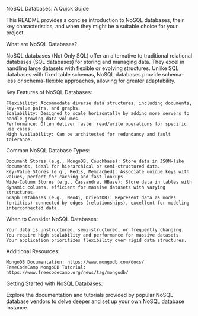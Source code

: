 NoSQL Databases: A Quick Guide

This README provides a concise introduction to NoSQL databases, their key characteristics, and when they might be a suitable choice for your project.

What are NoSQL Databases?

NoSQL databases (Not Only SQL) offer an alternative to traditional relational databases (SQL databases) for storing and managing data. They excel in handling large datasets with flexible or evolving structures. Unlike SQL databases with fixed table schemas, NoSQL databases provide schema-less or schema-flexible approaches, allowing for greater adaptability.

Key Features of NoSQL Databases:

    Flexibility: Accommodate diverse data structures, including documents, key-value pairs, and graphs.
    Scalability: Designed to scale horizontally by adding more servers to handle growing data volumes.
    Performance: Often deliver faster read/write operations for specific use cases.
    High Availability: Can be architected for redundancy and fault tolerance.

Common NoSQL Database Types:

    Document Stores (e.g., MongoDB, Couchbase): Store data in JSON-like documents, ideal for hierarchical or semi-structured data.
    Key-Value Stores (e.g., Redis, Memcached): Associate unique keys with values, perfect for caching and fast lookups.
    Wide-Column Stores (e.g., Cassandra, HBase): Store data in tables with dynamic columns, efficient for massive datasets with varying structures.
    Graph Databases (e.g., Neo4j, OrientDB): Represent data as nodes (entities) connected by edges (relationships), excellent for modeling interconnected data.

When to Consider NoSQL Databases:

    Your data is unstructured, semi-structured, or frequently changing.
    You require high scalability and performance for massive datasets.
    Your application prioritizes flexibility over rigid data structures.

Additional Resources:

    MongoDB Documentation: https://www.mongodb.com/docs/
    FreeCodeCamp MongoDB Tutorial: https://www.freecodecamp.org/news/tag/mongodb/

Getting Started with NoSQL Databases:

Explore the documentation and tutorials provided by popular NoSQL database vendors to delve deeper and set up your own NoSQL database instance.

